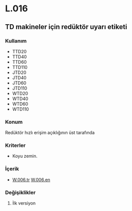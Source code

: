 # L.016

## TD makineler için redüktör uyarı etiketi

### Kullanım

* TTD20
* TTD40
* TTD60
* TTD110
* JTD20
* JTD40
* JTD60
* JTD110
* WTD20
* WTD40
* WTD60
* WTD110

### Konum

Redüktör hızlı erişim açıklığının üst tarafında

### Kriterler

* Koyu zemin.

### İçerik

* [W.006.tr](../warn/W.006.tr.md) [W.006.en](../warn/W.006.en.md)

### Değişiklikler

1. İlk versiyon
